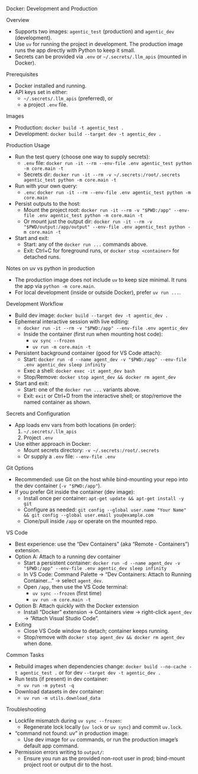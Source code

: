 Docker: Development and Production

Overview
- Supports two images: `agentic_test` (production) and `agentic_dev` (development).
- Use `uv` for running the project in development. The production image runs the app directly with Python to keep it small.
- Secrets can be provided via `.env` or `~/.secrets/.llm_apis` (mounted in Docker).

Prerequisites
- Docker installed and running.
- API keys set in either:
  - `~/.secrets/.llm_apis` (preferred), or
  - a project `.env` file.

Images
- Production: `docker build -t agentic_test .`
- Development: `docker build --target dev -t agentic_dev .`

Production Usage
- Run the test query (choose one way to supply secrets):
  - `.env` file: `docker run -it --rm --env-file .env agentic_test python -m core.main -t`
  - Secrets dir: `docker run -it --rm -v ~/.secrets:/root/.secrets agentic_test python -m core.main -t`
- Run with your own query:
  - `.env`: `docker run -it --rm --env-file .env agentic_test python -m core.main`
- Persist outputs to the host:
  - Mount the project root: `docker run -it --rm -v "$PWD:/app" --env-file .env agentic_test python -m core.main -t`
  - Or mount just the output dir: `docker run -it --rm -v "$PWD/output:/app/output" --env-file .env agentic_test python -m core.main -t`
- Start and exit:
  - Start: any of the `docker run ...` commands above.
  - Exit: Ctrl+C for foreground runs, or `docker stop <container>` for detached runs.

Notes on uv vs python in production
- The production image does not include `uv` to keep size minimal. It runs the app via `python -m core.main`.
- For local development (inside or outside Docker), prefer `uv run ...`.

Development Workflow
- Build dev image: `docker build --target dev -t agentic_dev .`
- Ephemeral interactive session with live editing:
  - `docker run -it --rm -v "$PWD:/app" --env-file .env agentic_dev`
  - Inside the container (first run when mounting host code):
    - `uv sync --frozen`
    - `uv run -m core.main -t`
- Persistent background container (good for VS Code attach):
  - Start: `docker run -d --name agent_dev -v "$PWD:/app" --env-file .env agentic_dev sleep infinity`
  - Exec a shell: `docker exec -it agent_dev bash`
  - Stop/Remove: `docker stop agent_dev && docker rm agent_dev`
- Start and exit:
  - Start: one of the `docker run ...` variants above.
  - Exit: `exit` or Ctrl+D from the interactive shell; or stop/remove the named container as shown.

Secrets and Configuration
- App loads env vars from both locations (in order):
  1) `~/.secrets/.llm_apis`
  2) Project `.env`
- Use either approach in Docker:
  - Mount secrets directory: `-v ~/.secrets:/root/.secrets`
  - Or supply a `.env` file: `--env-file .env`

Git Options
- Recommended: use Git on the host while bind-mounting your repo into the dev container (`-v "$PWD:/app"`).
- If you prefer Git inside the container (dev image):
  - Install once per container: `apt-get update && apt-get install -y git`
  - Configure as needed: `git config --global user.name "Your Name" && git config --global user.email you@example.com`
  - Clone/pull inside `/app` or operate on the mounted repo.

VS Code
- Best experience: use the “Dev Containers” (aka “Remote - Containers”) extension.
- Option A: Attach to a running dev container
  - Start a persistent container: `docker run -d --name agent_dev -v "$PWD:/app" --env-file .env agentic_dev sleep infinity`
  - In VS Code: Command Palette → “Dev Containers: Attach to Running Container…” → select `agent_dev`.
  - Open `/app`, then use the VS Code terminal:
    - `uv sync --frozen` (first time)
    - `uv run -m core.main -t`
- Option B: Attach quickly with the Docker extension
  - Install “Docker” extension → Containers view → right-click `agent_dev` → “Attach Visual Studio Code”.
- Exiting
  - Close VS Code window to detach; container keeps running.
  - Stop/remove with `docker stop agent_dev && docker rm agent_dev` when done.

Common Tasks
- Rebuild images when dependencies change: `docker build --no-cache -t agentic_test .` or for dev `--target dev -t agentic_dev .`
- Run tests (if present) in dev container:
  - `uv run -m pytest -q`
- Download datasets in dev container:
  - `uv run -m utils.download_data`

Troubleshooting
- Lockfile mismatch during `uv sync --frozen`:
  - Regenerate lock locally (`uv lock` or `uv sync`) and commit `uv.lock`.
- “command not found: uv” in production image:
  - Use dev image for `uv` commands, or run the production image’s default app command.
- Permission errors writing to `output/`:
  - Ensure you run as the provided non-root user in prod; bind-mount project root or output dir to the host.

